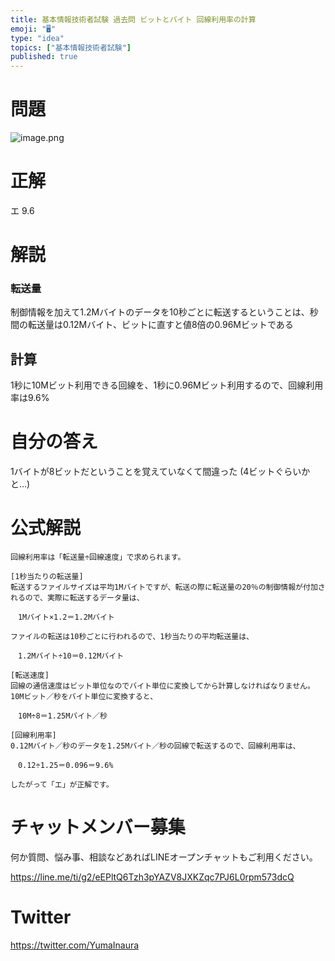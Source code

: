 ```yaml
---
title: 基本情報技術者試験 過去問 ビットとバイト 回線利用率の計算
emoji: "🖥"
type: "idea"
topics: ["基本情報技術者試験"]
published: true
---
```


# 問題

![image.png](https://qiita-image-store.s3.ap-northeast-1.amazonaws.com/0/89618/d87737b9-a91d-8e25-7a3a-bcf0b422dd2d.png)

# 正解

エ 9.6

# 解説



### 転送量

制御情報を加えて1.2Mバイトのデータを10秒ごとに転送するということは、秒間の転送量は0.12Mバイト、ビットに直すと値8倍の0.96Mビットである

## 計算

1秒に10Mビット利用できる回線を、1秒に0.96Mビット利用するので、回線利用率は9.6%

# 自分の答え

1バイトが8ビットだということを覚えていなくて間違った
(4ビットぐらいかと…)


# 公式解説

```
回線利用率は「転送量÷回線速度」で求められます。

[1秒当たりの転送量]
転送するファイルサイズは平均1Mバイトですが、転送の際に転送量の20％の制御情報が付加されるので、実際に転送するデータ量は、

　1Mバイト×1.2＝1.2Mバイト

ファイルの転送は10秒ごとに行われるので、1秒当たりの平均転送量は、

　1.2Mバイト÷10＝0.12Mバイト

[転送速度]
回線の通信速度はビット単位なのでバイト単位に変換してから計算しなければなりません。10Mビット／秒をバイト単位に変換すると、

　10M÷8＝1.25Mバイト／秒

[回線利用率]
0.12Mバイト／秒のデータを1.25Mバイト／秒の回線で転送するので、回線利用率は、

　0.12÷1.25＝0.096＝9.6%

したがって「エ」が正解です。
```



<!-- Update From Qiita API -->

# チャットメンバー募集


何か質問、悩み事、相談などあればLINEオープンチャットもご利用ください。

https://line.me/ti/g2/eEPltQ6Tzh3pYAZV8JXKZqc7PJ6L0rpm573dcQ





# Twitter


https://twitter.com/YumaInaura


<!-- Update From Qiita API -->


